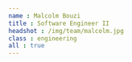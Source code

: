 ```yaml
---
name : Malcolm Bouzi
title : Software Engineer II
headshot : /img/team/malcolm.jpg
class : engineering
all : true
---
```

